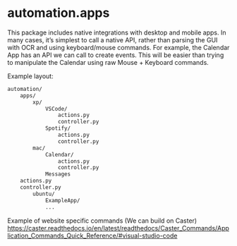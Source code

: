 # automation.apps

This package includes native integrations with desktop and mobile apps. In many cases, it’s simplest to call a native API, rather than parsing the GUI with OCR and using keyboard/mouse commands. For example, the Calendar App has an API we can call to create events. This will be easier than trying to manipulate the Calendar using raw Mouse + Keyboard commands.

Example layout:

```txt
automation/
    apps/
        xp/
            VSCode/
                actions.py
                controller.py
            Spotify/
                actions.py
                controller.py
        mac/
            Calendar/
                actions.py
                controller.py
            Messages
    actions.py
    controller.py
        ubuntu/
            ExampleApp/
            ...
```

Example of website specific commands (We can build on Caster)
https://caster.readthedocs.io/en/latest/readthedocs/Caster_Commands/Application_Commands_Quick_Reference/#visual-studio-code